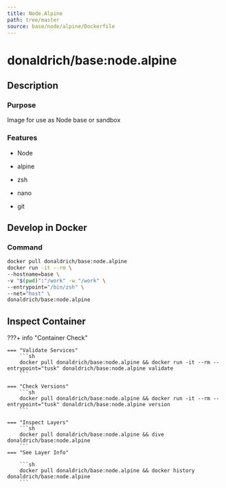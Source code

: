 ```yaml
---
title: Node.Alpine
path: tree/master
source: base/node/alpine/Dockerfile
---
```


# donaldrich/base:node.alpine

## Description

### Purpose

Image for use as Node base or sandbox

### Features

* Node

* alpine

* zsh

* nano

* git

## Develop in Docker

### Command

```sh
docker pull donaldrich/base:node.alpine
docker run -it --rm \
--hostname=base \
-v "$(pwd)":"/work" -w "/work" \
--entrypoint="/bin/zsh" \
--net="host" \
donaldrich/base:node.alpine
```

## Inspect Container

???+ info "Container Check"

    === "Validate Services"
        ```sh
        docker pull donaldrich/base:node.alpine && docker run -it --rm --entrypoint="tusk" donaldrich/base:node.alpine validate
        ```

    === "Check Versions"
        ```sh
        docker pull donaldrich/base:node.alpine && docker run -it --rm --entrypoint="tusk" donaldrich/base:node.alpine version
        ```

    === "Inspect Layers"
        ```sh
        docker pull donaldrich/base:node.alpine && dive donaldrich/base:node.alpine
        ```
    === "See Layer Info"

        ```sh
        docker pull donaldrich/base:node.alpine && docker history donaldrich/base:node.alpine
        ```
